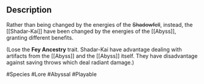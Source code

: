 ## Description

Rather than being changed by the energies of the ~~Shadowfell~~, instead, the [[Shadar-Kai]] have been changed by the energies of the [[Abyss]], granting different benefits.

(Lose the **Fey Ancestry** trait. Shadar-Kai have advantage dealing with artifacts from the [[Abyss]] and the [[Abyss]] itself. They have disadvantage against saving throws which deal radiant damage.)

#Species #Lore #Abyssal #Playable